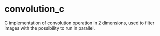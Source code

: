 # convolution_c
C implementation of convolution operation in 2 dimensions, used to filter images with the possibility to run in parallel.
